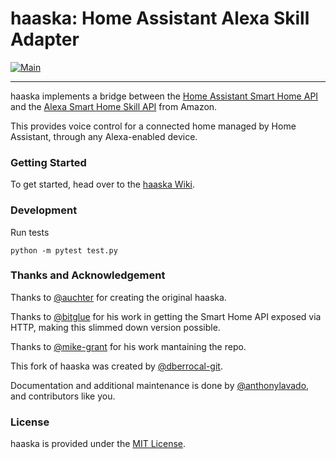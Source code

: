 # haaska: Home Assistant Alexa Skill Adapter

[![Main](https://github.com/dberrocal-git/haaska/actions/workflows/makefile.yml/badge.svg)](https://github.com/dberrocal-git/haaska/actions/workflows/makefile.yml)

---

haaska implements a bridge between the [Home Assistant Smart Home API](https://www.home-assistant.io/components/alexa/#smart-home) and the [Alexa Smart Home Skill API](https://developer.amazon.com/alexa/smart-home) from Amazon.

This provides voice control for a connected home managed by Home Assistant, through any Alexa-enabled device.

### Getting Started
To get started, head over to the [haaska Wiki](https://github.com/mike-grant/haaska/wiki).

### Development

Run tests

```
python -m pytest test.py
```

### Thanks and Acknowledgement

Thanks to [@auchter](https://github.com/auchter) for creating the original haaska.

Thanks to [@bitglue](https://github.com/bitglue) for his work in getting the Smart Home API exposed via HTTP, making this slimmed down version possible.

Thanks to [@mike-grant](https://github.com/mike-grant) for his work mantaining the repo.

This fork of haaska was created by [@dberrocal-git](https://github.com/dberrocal-git).

Documentation and additional maintenance is done by [@anthonylavado](https://github.com/anthonylavado), and contributors like you.

### License
haaska is provided under the [MIT License](LICENSE).
